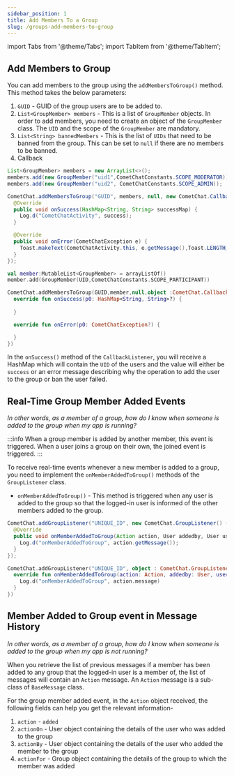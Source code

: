 ```yaml
---
sidebar_position: 1
title: Add Members To a Group
slug: /groups-add-members-to-group
---
```


import Tabs from '@theme/Tabs';
import TabItem from '@theme/TabItem';

## Add Members to Group

You can add members to the group using the `addMembersToGroup()` method. This method takes the below parameters:

1. `GUID`  - GUID of the group users are to be added to.
2. `List<GroupMember> members` - This is a list of `GroupMember` objects. In order to add members, you need to create an object of the `GroupMember` class. The `UID` and the scope of the `GroupMember` are mandatory.
3. `List<String> bannedMembers` - This is the list of `UIDs` that need to be banned from the group. This can be set to `null` if there are no members to be banned.
4. Callback

<Tabs>
<TabItem value="Java" label="Java">

```java
List<GroupMember> members = new ArrayList<>();
members.add(new GroupMember("uid1",CometChatConstants.SCOPE_MODERATOR));
members.add(new GroupMember("uid2", CometChatConstants.SCOPE_ADMIN));

CometChat.addMembersToGroup("GUID", members, null, new CometChat.CallbackListener<HashMap<String, String>>(){
  @Override
  public void onSuccess(HashMap<String, String> successMap) {
    Log.d("CometChatActivity", success);
  }

  @Override
  public void onError(CometChatException e) {
    Toast.makeText(CometChatActivity.this, e.getMessage(),Toast.LENGTH_LONG).show();
  }
});
```
</TabItem>
<TabItem value="Kotlin" label="Kotlin">

```kotlin
val member:MutableList<GroupMember> = arrayListOf()     
member.add(GroupMember(UID,CometChatConstants.SCOPE_PARTICIPANT))

CometChat.addMembersToGroup(GUID,member,null,object :CometChat.CallbackListener<HashMap<String,String>>(){
  override fun onSuccess(p0: HashMap<String, String>?) {
  
  }

  override fun onError(p0: CometChatException?) {

  }
})
```
</TabItem>
</Tabs>

In the `onSuccess()` method of the `CallbackListener`, you will receive a HashMap which will contain the `UID` of the users and the value will either be `success` or an error message describing why the operation to add the user to the group or ban the user failed.

## Real-Time Group Member Added Events

_In other words, as a member of a group, how do I know when someone is added to the group when my app is running?_

:::info
 When a group member is added by another member, this event is triggered. When a user joins a group on their own, the joined event is triggered.
:::

To receive real-time events whenever a new member is added to a group, you need to implement the  `onMemberAddedToGroup()` methods of the `GroupListener` class.

- `onMemberAddedToGroup()` - This method is triggered when any user is added to the group so that the logged-in user is informed of the other members added to the group.

<Tabs>
<TabItem value="Java" label="Java">

```java
CometChat.addGroupListener("UNIQUE_ID", new CometChat.GroupListener() {
  @Override
  public void onMemberAddedToGroup(Action action, User addedby, User userAdded, Group addedTo) {
    Log.d("onMemberAddedToGroup", action.getMessage());
  }
});
```
</TabItem>
<TabItem value="Kotlin" label="Kotlin">

```kotlin
CometChat.addGroupListener("UNIQUE_ID", object : CometChat.GroupListener() {
  override fun onMemberAddedToGroup(action: Action, addedby: User, userAdded: User, addedTo: Group) {
    Log.d("onMemberAddedToGroup", action.message)
  }
})
```
</TabItem>
</Tabs>

## Member Added to Group event in Message History

_In other words, as a member of a group, how do I know when someone is added to the group when my app is not running?_

When you retrieve the list of previous messages if a member has been added to any group that the logged-in user is a member of, the list of messages will contain an `Action` message. An `Action` message is a sub-class of `BaseMessage` class.

For the group member added event, in the `Action` object received, the following fields can help you get the relevant information-

1. `action` - `added`
2. `actionOn` - User object containing the details of the user who was added to the group
3. `actionBy` - User object containing the details of the user who added the member to the group
4. `actionFor` - Group object containing the details of the group to which the member was added